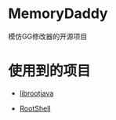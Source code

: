 # MemoryDaddy
模仿GG修改器的开源项目

# 使用到的项目

- [librootjava](https://github.com/Chainfire/librootjava)
  
- [RootShell](https://github.com/Stericson/RootShell)

